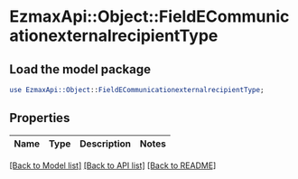 # EzmaxApi::Object::FieldECommunicationexternalrecipientType

## Load the model package
```perl
use EzmaxApi::Object::FieldECommunicationexternalrecipientType;
```

## Properties
Name | Type | Description | Notes
------------ | ------------- | ------------- | -------------

[[Back to Model list]](../README.md#documentation-for-models) [[Back to API list]](../README.md#documentation-for-api-endpoints) [[Back to README]](../README.md)


